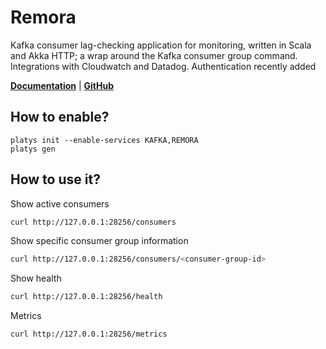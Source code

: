 # Remora

Kafka consumer lag-checking application for monitoring, written in Scala and Akka HTTP; a wrap around the Kafka consumer group command. Integrations with Cloudwatch and Datadog. Authentication recently added 

**[Documentation](https://github.com/zalando-incubator/remora)** | **[GitHub](https://github.com/zalando-incubator/remora)**

## How to enable?

```
platys init --enable-services KAFKA,REMORA
platys gen
```

## How to use it?

Show active consumers

```bash
curl http://127.0.0.1:28256/consumers
```

Show specific consumer group information

```bash
curl http://127.0.0.1:28256/consumers/<consumer-group-id>
```

Show health

```bash
curl http://127.0.0.1:28256/health
```

Metrics

```bash
curl http://127.0.0.1:28256/metrics
```
